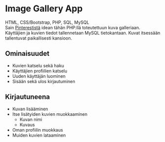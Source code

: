 # Image Gallery App

HTML, CSS/Bootstrap, PHP, SQL, MySQL <br>
Sain [Pinterestistä](https://fi.pinterest.com/) idean tähän PHP:llä toteutettuun kuva galleriaan. Käyttäjien ja kuvien tiedot tallennetaan MySQL tietokantaan. Kuvat itsessään tallentuvat paikallisesti kansioon.

## Ominaisuudet
- Kuvien katselu sekä haku
- Käyttäjien profiilien katselu
- Uuden käyttäjän luominen
- Sisään sekä ulos kirjautuminen

## Kirjautuneena
- Kuvan lisääminen
- Itse lisätyiden kuvien muokkaaminen
    - Kuvan nimi
    - Kuvaus
- Oman profiilin muokkaus
- Muiden kuvien lataaminen

